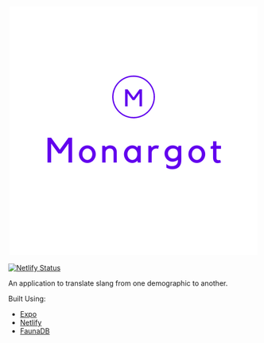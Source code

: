 <p align="center">
  <a href="https://monargot.com/">
    <img alt="expo sdk" src="./assets/logo-1.png">
  </a>
</p>

[![Netlify Status](https://api.netlify.com/api/v1/badges/f27ca278-4dbe-4679-8d37-eeb087648379/deploy-status)](https://app.netlify.com/sites/monargot/deploys)

An application to translate slang from one demographic to another.

Built Using:
- [Expo](https://expo.dev/)
- [Netlify](https://www.netlify.com/)
- [FaunaDB](https://fauna.com/)